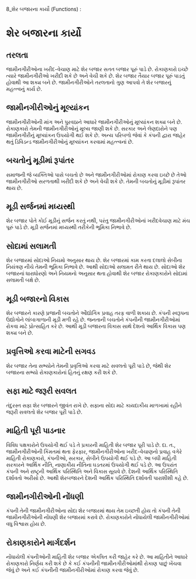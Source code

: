 8_શેર બજારના કાર્યો
(Functions) :

# શેર બજારના કાર્યો

## તરલતા

જામીનગીરીઓના ખરીદ-વેચાણ માટે શેર બજાર સતત બજાર પૂરું પાડે છે. રોકાણકારો ઇચ્છે ત્યારે જામીનગીરીઓ ખરીદી શકે છે અને વેચી શકે છે. શેર બજાર તૈયાર બજાર પૂરું પાડતું હોવાથી આ શક્ય બને છે. જામીનગીરીઓને તરલતાનો ગુણ આપવો તે શેર બજારનું મહત્ત્વનું કાર્ય છે.

## જામીનગીરીઓનું મૂલ્યાંકન

જામીનગીરીઓની માંગ અને પુરવઠાને આધારે જામીનગીરીઓનું મૂલ્યાંકન શક્ય બને છે. રોકાણકારો તેમની જામીનગીરીઓનું મૂલ્ય જાણી શકે છે. સરકાર અને લેણદારોને પણ જામીનગીરીનું મૂલ્યાંકન ઉપયોગી થઈ શકે છે. અન્ય પરિબળો જેવાં કે કંપની દ્વારા જાહેર થતું ડિવિડન્ડ જામીનગીરીઓનું મૂલ્યાંકન કરવામાં મહત્ત્વનાં છે.

## બચતોનું મૂડીમાં રૂપાંતર

સમાજની જે વ્યક્તિઓ પાસે બચતો છે અને જામીનગીરીઓમાં રોકાણ કરવા ઇચ્છે છે તેઓ જામીનગીરીઓ સરળતાથી ખરીદી શકે છે અને વેચી શકે છે. તેમની બચતોનું મૂડીમાં રૂપાંતર થાય છે.

## મૂડી સર્જનમાં મધ્યસ્થી

શેર બજાર પોતે કોઈ મૂડીનું સર્જન કરતું નથી, પરંતુ જામીનગીરીઓનાં ખરીદવેચાણ માટે મંચ પૂરું પાડે છે. મૂડી સર્જનમાં મધ્યસ્થી તરીકેની ભૂમિકા નિભાવે છે.

## સોદામાં સલામતી

શેર બજારમાં સોદાઓ નિયમો અનુસાર થાય છે. શેર બજારમાં કામ કરતા દલાલો સેબીના નિયંત્રણ નીચે તેમની ભૂમિકા નિભાવે છે. આથી સોદાઓ સલામત રીતે થાય છે. સોદાઓ શેર બજારનાં ધારાધોરણો અને નિયમનો અનુસાર થતા હોવાથી શેર બજાર રોકાણકારોને સોદામાં સલામતી બક્ષે છે.

## મૂડી બજારનો વિકાસ

શેર બજારને કારણે પ્રજાની બચતોને ઔદ્યોગિક પ્રવાહ તરફ વાળી શકાય છે. કંપની સ્વરૂપના ઉદ્યોગોને લાંબાગાળાની મૂડી મળી રહે છે. જનતાની બચતોને કંપનીની જામીનગીરીઓમાં રોકવા માટે પ્રોત્સાહિત કરે છે. આથી મૂડી બજારના વિકાસ સાથે દેશનો આર્થિક વિકાસ પણ શક્ય બને છે.

## પ્રવૃત્તિઓ કરવા માટેની સગવડ

શેર બજાર તેના સભ્યોને તેમની પ્રવૃત્તિઓ કરવા માટે સવલતો પૂરી પાડે છે, જેથી શેર બજારના સભ્યો રોકાણકારોનાં હિતનું રક્ષણ કરી શકે છે.

## સફા માટે જરૂરી સવલત

તંદુરસ્ત સફા શેર બજારને જીવંત રાખે છે. સફાના સોદા માટે કાયદાકીય માળખામાં રહીને જરૂરી સવલતો શેર બજાર પૂરી પાડે છે.

## માહિતી પૂરી પાડનાર

વિવિધ પક્ષકારોને ઉપયોગી થઈ પડે તે પ્રકારની માહિતી શેર બજાર પૂરી પાડે છે. દા. ત., જામીનગીરીઓની કિંમતમાં થતા ફેરફાર, જામીનગીરીઓના ખરીદ-વેચાણનો પ્રવાહ વગેરે માહિતી રોકાણકારો, કંપનીઓ, સરકાર, સેબીને ઉપયોગી થઈ પડે છે. આ બધી માહિતી સરકારને આર્થિક નીતિ, નાણાકીય નીતિના ઘડતરમાં ઉપયોગી થઈ પડે છે. આ ઉપરાંત કંપની અને રાષ્ટ્રની આર્થિક પરિસ્થિતિ અને વિકાસ સૂચવે છે. દેશની આર્થિક પરિસ્થિતિ દર્શાવતો અરીસો છે. આથી શેરબજારને દેશની આર્થિક પરિસ્થિતિ દર્શાવતી પારાશીશી કહે છે.

## જામીનગીરીઓની નોંધણી

કંપની તેની જામીનગીરીઓના સોદા શેર બજારમાં થાય તેમ ઇચ્છતી હોય તો કંપની તેની જામીનગીરીઓની નોંધણી શેર બજારમાં કરાવે છે. રોકાણકારોને નોંધાયેલી જામીનગીરીઓમાં વધુ વિશ્વાસ હોય છે.

## રોકાણકારોને માર્ગદર્શન

નોંધાયેલી કંપનીઓની માહિતી શેર બજાર એકત્રિત કરી જાહેર કરે છે. આ માહિતીને આધારે રોકાણકારો નિર્ણય કરી શકે છે કે કઈ કંપનીની જામીનગીરીઓમાંથી રોકાણ પાછું ખેંચવા જેવું છે અને કઈ કંપનીની જામીનગીરીઓમાં રોકાણ કરવા જેવું છે.
